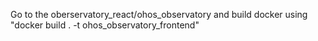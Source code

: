 Go to the oberservatory_react/ohos_observatory and build docker using "docker build . -t ohos_observatory_frontend" 